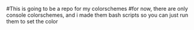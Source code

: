 #This is going to be a repo for my colorschemes
#for now, there are only console colorschemes, and i made them bash scripts so you can just run them to set the color
